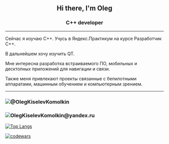 <h2 align="center">Hi there, I'm Oleg</h2>
<h3 align="center">C++ developer</h3>

---

Сейчас я изучаю C++. Учусь в Яндекс.Практикум на курсе Разработчик C++.

В дальнейшем хочу изучить QT.

Мне интересна разработка встраиваемого ПО, мобильных и десктопных приложений для навигации и связи.

Также меня привлекают проекты связанные с бепилотными аппаратами, машинным обучением и компьютерным зрением.

---


<h3><img src="https://img.icons8.com/plasticine/50/000000/telegram-app.png"/>@OlegKiselevKomolkin</h3>
  
<h3><img src="https://img.icons8.com/plasticine/50/000000/apple-mail.png"/>OlegKiselevKomolkin@yandex.ru</h3>

[![Top Langs](https://github-readme-stats.vercel.app/api/top-langs/?username=Lutris1001&layout=compact)](https://github.com/Lutris1001/github-readme-stats)

[![codewars](https://www.codewars.com/users/Lutris1001/badges/large)](https://www.codewars.com/users/Lutris1001)

  

<!--
**Lutris1001/Lutris1001** is a ✨ _special_ ✨ repository because its `README.md` (this file) appears on your GitHub profile.

Here are some ideas to get you started:

- 🔭 I’m currently working on ...
- 🌱 I’m currently learning ...
- 👯 I’m looking to collaborate on ...
- 🤔 I’m looking for help with ...
- 💬 Ask me about ...
- 📫 How to reach me: ...
- 😄 Pronouns: ...
- ⚡ Fun fact: ...
-->
